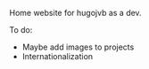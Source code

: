 Home website for hugojvb as a dev.

To do:
  - Maybe add images to projects
  - Internationalization
